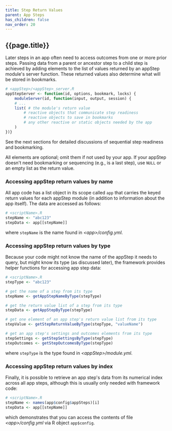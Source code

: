 ```yaml
---
title: Step Return Values
parent: App Steps
has_children: false
nav_order: 20
---
```


## {{page.title}}

Later steps in an app often need to access outcomes 
from one or more prior steps. Passing data from a parent or ancestor
step to a child step is achieved by adding elements to the list of values 
returned by an appStep module's server function. 
These returned values also determine what will be stored in bookmarks.

```r
# <appStep>/<appStep>_server.R
appStepServer <- function(id, options, bookmark, locks) {
    moduleServer(id, function(input, output, session) {
    # ...
    list( # the module's return value
        # reactive objects that communicate step readiness    
        # reactive objects to save in bookmarks
        # any other reactive or static objects needed by the app
    )
})}
```

See the next sections for detailed discussions of sequential
step readiness and bookmarking.

All elements are optional; omit them if not used by your app.
If your appStep doesn't need bookmarking or sequencing (e.g., is a last step),
use `NULL` or an empty list as the return value.

### Accessing appStep return values by name

All app code has a list object in its scope
called `app` that carries the keyed return values for each appStep module
(in addition to information about the app itself).
The data are accessed as follows:

```r
# <scriptName>.R
stepName <- "abc123"
stepData <- app[[stepName]]
```

where `stepName` is the name found in _\<app\>/config.yml_.

### Accessing appStep return values by type

Because your code might not know the name of the appStep
it needs to query, but might know its type (as discussed later),
the framework provides helper functions for accessing app step data:

```r
# <scriptName>.R
stepType <- "abc123"

# get the name of a step from its type
stepName <- getAppStepNameByType(stepType)

# get the return value list of a step from its type
stepData <- getAppStepByType(stepType)

# get one element of an app step's return value list from its type
stepValue <- getStepReturnValueByType(stepType, "valueName")

# get an app step's settings and outcomes elements from its type
stepSettings <- getStepSettingsByType(stepType)
stepOutcomes <- getStepOutcomesByType(stepType)

```

where `stepType` is the type found in _\<appStep\>/module.yml_.

### Accessing appStep return values by index

Finally, it is possible to retrieve an app step's data from
its numerical index across all app steps, although this is usually
only needed with framework code:

```r
# <scriptName>.R
stepName <- names(app$config$appSteps)[i] 
stepData <- app[[stepName]]
```
which demonstrates that you can access the contents of file 
_\<app\>/config.yml_ via R object `app$config`.
